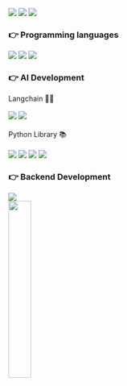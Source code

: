 ![](http://github-profile-summary-cards.vercel.app/api/cards/stats?username=Skkuhodomo&theme=default&) 
![](http://github-profile-summary-cards.vercel.app/api/cards/productive-time?username=Skkuhodomo&theme=default&utcOffset=3)
![](https://komarev.com/ghpvc/?username=Skkuhodomo&color=blue)
<div align="">
  <div align= "center">
  </div>
 
 ### 👉 Programming languages
<img src="https://img.shields.io/badge/JAVA-007396?style=for-the-badge&logo=java&logoColor=white">
<img src="https://img.shields.io/badge/Python-007396?style=for-the-badge&logo=python&logoColor=white">
<img src="https://img.shields.io/badge/C-4479A1?style=for-the-badge&logo=C&logoColor=white">
 <br/>
 
 ###  👉 AI Development
 Langchain 🦜️🔗
  <br/>
  <br/>
 <img src="https://img.shields.io/badge/OpenAI-0000000?style=for-the-badge&logo=openai&logoColor=white">
 <img src="https://img.shields.io/badge/Gemini-886FBF?style=for-the-badge&logo=googlebard&logoColor=white">
  <br/>
  <br/>
Python Library 📚
 <br/>
 <br/>
  <img src="https://img.shields.io/badge/PyTorch-EE4C2C?style=for-the-badge&logo=pytorch&logoColor=white">
 <img src="https://img.shields.io/badge/Tensorflow-f9940c?style=for-the-badge&logo=tensorflow&logoColor=white">
   <img src="https://img.shields.io/badge/Numpy-013243?style=for-the-badge&logo=numpy&logoColor=white">
    <img src="https://img.shields.io/badge/Scikit learn-F7931E?style=for-the-badge&logo=scikitlearn&logoColor=white">

 
###  👉 Backend Development
 <img src="https://img.shields.io/badge/Springboot-0000000?style=for-the-badge&logo=springboot&logoColor=white"/>

</div>
  
  <img width="30%" height="30%" src="https://github-readme-stats.vercel.app/api/top-langs/?username=Skkuhodomo&layout=compact&hide_border=true&title_color=00b3ff&text_color=00b4ff&bg_color=0d1117" />
</div> 





